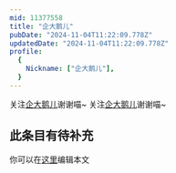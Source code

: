 ```yaml
---
mid: 11377558
title: "企大鹅儿"
pubDate: "2024-11-04T11:22:09.778Z"
updatedDate: "2024-11-04T11:22:09.778Z"
profile:
  {
    Nickname: ["企大鹅儿"],
  }
---
```


关注[企大鹅儿](https://space.bilibili.com/11377558)谢谢喵~ 关注[企大鹅儿](https://space.bilibili.com/11377558)谢谢喵~

## 此条目有待补充
你可以在[这里](https://github.com/Yuhanawa/VTuber.ICU-Content/edit/master/v/企大鹅儿/index.md)编辑本文
